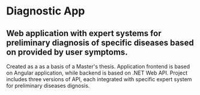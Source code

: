 # Diagnostic App
## Web application with expert systems for preliminary diagnosis of specific diseases based on provided by user symptoms.  
Created as a as a basis of a Master's thesis.
Application frontend is based on Angular application, while backend is based on .NET Web API. 
Project includes three versions of API, each integrated with specific expert system for preliminary diseases dignosis.
